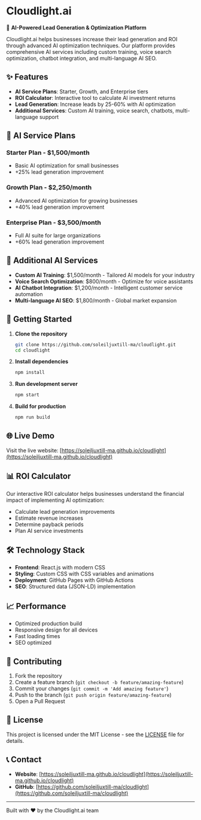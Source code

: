 # Cloudlight.ai

🚀 **AI-Powered Lead Generation & Optimization Platform**

Cloudlight.ai helps businesses increase their lead generation and ROI through advanced AI optimization techniques. Our platform provides comprehensive AI services including custom training, voice search optimization, chatbot integration, and multi-language AI SEO.

## ✨ Features

- **AI Service Plans**: Starter, Growth, and Enterprise tiers
- **ROI Calculator**: Interactive tool to calculate AI investment returns
- **Lead Generation**: Increase leads by 25-60% with AI optimization
- **Additional Services**: Custom AI training, voice search, chatbots, multi-language support

## 🎯 AI Service Plans

### Starter Plan - $1,500/month
- Basic AI optimization for small businesses
- +25% lead generation improvement

### Growth Plan - $2,250/month
- Advanced AI optimization for growing businesses
- +40% lead generation improvement

### Enterprise Plan - $3,500/month
- Full AI suite for large organizations
- +60% lead generation improvement

## 🔧 Additional AI Services

- **Custom AI Training**: $1,500/month - Tailored AI models for your industry
- **Voice Search Optimization**: $800/month - Optimize for voice assistants
- **AI Chatbot Integration**: $1,200/month - Intelligent customer service automation
- **Multi-language AI SEO**: $1,800/month - Global market expansion

## 🚀 Getting Started

1. **Clone the repository**
   ```bash
   git clone https://github.com/soleiljuxtill-ma/cloudlight.git
   cd cloudlight
   ```

2. **Install dependencies**
   ```bash
   npm install
   ```

3. **Run development server**
   ```bash
   npm start
   ```

4. **Build for production**
   ```bash
   npm run build
   ```

## 🌐 Live Demo

Visit the live website: [https://soleiljuxtill-ma.github.io/cloudlight](https://soleiljuxtill-ma.github.io/cloudlight)

## 📊 ROI Calculator

Our interactive ROI calculator helps businesses understand the financial impact of implementing AI optimization:

- Calculate lead generation improvements
- Estimate revenue increases
- Determine payback periods
- Plan AI service investments

## 🛠️ Technology Stack

- **Frontend**: React.js with modern CSS
- **Styling**: Custom CSS with CSS variables and animations
- **Deployment**: GitHub Pages with GitHub Actions
- **SEO**: Structured data (JSON-LD) implementation

## 📈 Performance

- Optimized production build
- Responsive design for all devices
- Fast loading times
- SEO optimized

## 🤝 Contributing

1. Fork the repository
2. Create a feature branch (`git checkout -b feature/amazing-feature`)
3. Commit your changes (`git commit -m 'Add amazing feature'`)
4. Push to the branch (`git push origin feature/amazing-feature`)
5. Open a Pull Request

## 📄 License

This project is licensed under the MIT License - see the [LICENSE](LICENSE) file for details.

## 📞 Contact

- **Website**: [https://soleiljuxtill-ma.github.io/cloudlight](https://soleiljuxtill-ma.github.io/cloudlight)
- **GitHub**: [https://github.com/soleiljuxtill-ma/cloudlight](https://github.com/soleiljuxtill-ma/cloudlight)

---

Built with ❤️ by the Cloudlight.ai team
